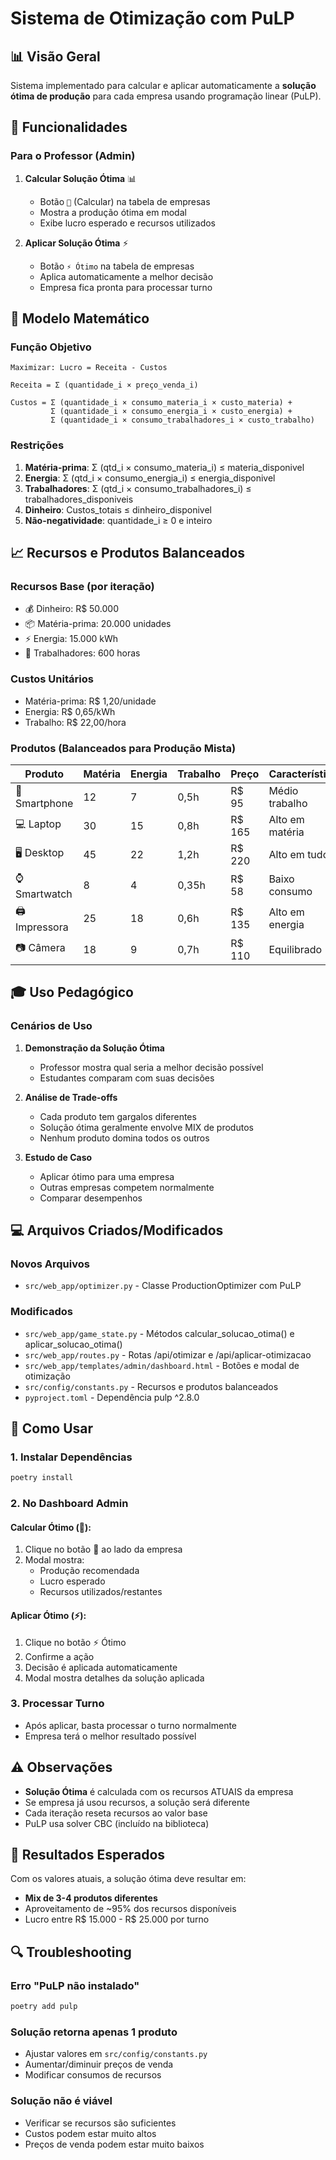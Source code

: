 # Sistema de Otimização com PuLP

## 📊 Visão Geral

Sistema implementado para calcular e aplicar automaticamente a **solução ótima de produção** para cada empresa usando programação linear (PuLP).

## 🎯 Funcionalidades

### Para o Professor (Admin)

1. **Calcular Solução Ótima** 📊
   - Botão `🧮` (Calcular) na tabela de empresas
   - Mostra a produção ótima em modal
   - Exibe lucro esperado e recursos utilizados

2. **Aplicar Solução Ótima** ⚡
   - Botão `⚡ Ótimo` na tabela de empresas
   - Aplica automaticamente a melhor decisão
   - Empresa fica pronta para processar turno

## 🔧 Modelo Matemático

### Função Objetivo
```
Maximizar: Lucro = Receita - Custos

Receita = Σ (quantidade_i × preço_venda_i)

Custos = Σ (quantidade_i × consumo_materia_i × custo_materia) +
         Σ (quantidade_i × consumo_energia_i × custo_energia) +
         Σ (quantidade_i × consumo_trabalhadores_i × custo_trabalho)
```

### Restrições
1. **Matéria-prima**: Σ (qtd_i × consumo_materia_i) ≤ materia_disponivel
2. **Energia**: Σ (qtd_i × consumo_energia_i) ≤ energia_disponivel
3. **Trabalhadores**: Σ (qtd_i × consumo_trabalhadores_i) ≤ trabalhadores_disponiveis
4. **Dinheiro**: Custos_totais ≤ dinheiro_disponivel
5. **Não-negatividade**: quantidade_i ≥ 0 e inteiro

## 📈 Recursos e Produtos Balanceados

### Recursos Base (por iteração)
- 💰 Dinheiro: R$ 50.000
- 📦 Matéria-prima: 20.000 unidades
- ⚡ Energia: 15.000 kWh
- 👥 Trabalhadores: 600 horas

### Custos Unitários
- Matéria-prima: R$ 1,20/unidade
- Energia: R$ 0,65/kWh
- Trabalho: R$ 22,00/hora

### Produtos (Balanceados para Produção Mista)

| Produto | Matéria | Energia | Trabalho | Preço | Característica |
|---------|---------|---------|----------|-------|----------------|
| 📱 Smartphone | 12 | 7 | 0,5h | R$ 95 | Médio trabalho |
| 💻 Laptop | 30 | 15 | 0,8h | R$ 165 | Alto em matéria |
| 🖥️ Desktop | 45 | 22 | 1,2h | R$ 220 | Alto em tudo |
| ⌚ Smartwatch | 8 | 4 | 0,35h | R$ 58 | Baixo consumo |
| 🖨️ Impressora | 25 | 18 | 0,6h | R$ 135 | Alto em energia |
| 📷 Câmera | 18 | 9 | 0,7h | R$ 110 | Equilibrado |

## 🎓 Uso Pedagógico

### Cenários de Uso

1. **Demonstração da Solução Ótima**
   - Professor mostra qual seria a melhor decisão possível
   - Estudantes comparam com suas decisões

2. **Análise de Trade-offs**
   - Cada produto tem gargalos diferentes
   - Solução ótima geralmente envolve MIX de produtos
   - Nenhum produto domina todos os outros

3. **Estudo de Caso**
   - Aplicar ótimo para uma empresa
   - Outras empresas competem normalmente
   - Comparar desempenhos

## 💻 Arquivos Criados/Modificados

### Novos Arquivos
- `src/web_app/optimizer.py` - Classe ProductionOptimizer com PuLP

### Modificados
- `src/web_app/game_state.py` - Métodos calcular_solucao_otima() e aplicar_solucao_otima()
- `src/web_app/routes.py` - Rotas /api/otimizar e /api/aplicar-otimizacao
- `src/web_app/templates/admin/dashboard.html` - Botões e modal de otimização
- `src/config/constants.py` - Recursos e produtos balanceados
- `pyproject.toml` - Dependência pulp ^2.8.0

## 🚀 Como Usar

### 1. Instalar Dependências
```bash
poetry install
```

### 2. No Dashboard Admin

#### Calcular Ótimo (🧮):
1. Clique no botão 🧮 ao lado da empresa
2. Modal mostra:
   - Produção recomendada
   - Lucro esperado
   - Recursos utilizados/restantes

#### Aplicar Ótimo (⚡):
1. Clique no botão ⚡ Ótimo
2. Confirme a ação
3. Decisão é aplicada automaticamente
4. Modal mostra detalhes da solução aplicada

### 3. Processar Turno
- Após aplicar, basta processar o turno normalmente
- Empresa terá o melhor resultado possível

## ⚠️ Observações

- **Solução Ótima** é calculada com os recursos ATUAIS da empresa
- Se empresa já usou recursos, a solução será diferente
- Cada iteração reseta recursos ao valor base
- PuLP usa solver CBC (incluído na biblioteca)

## 🎯 Resultados Esperados

Com os valores atuais, a solução ótima deve resultar em:
- **Mix de 3-4 produtos diferentes**
- Aproveitamento de ~95% dos recursos disponíveis
- Lucro entre R$ 15.000 - R$ 25.000 por turno

## 🔍 Troubleshooting

### Erro "PuLP não instalado"
```bash
poetry add pulp
```

### Solução retorna apenas 1 produto
- Ajustar valores em `src/config/constants.py`
- Aumentar/diminuir preços de venda
- Modificar consumos de recursos

### Solução não é viável
- Verificar se recursos são suficientes
- Custos podem estar muito altos
- Preços de venda podem estar muito baixos
